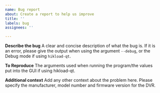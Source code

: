 ```yaml
---
name: Bug report
about: Create a report to help us improve
title: ''
labels: bug
assignees: ''

---
```


**Describe the bug**
A clear and concise description of what the bug is. If it is an error, please give the output when using the argument `--debug`, or the Debug mode if using `hikload-qt`.

**To Reproduce**
The arguments used when running the program/the values put into the GUI if using hikload-qt.

**Additional context**
Add any other context about the problem here. Please specify the manufacturer, model number and firmware version for the DVR.

